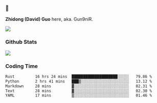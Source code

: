 ### 👋 

**Zhidong (David) Guo** here, aka. Gun9niR.

![](https://komarev.com/ghpvc/?username=Gun9niR&label=Total+Views)

### Github Stats

<img src="https://github-readme-stats.vercel.app/api?username=Gun9niR&count_private=true&show_icons=true&theme=vue-dark&hide_title=true">

### Coding Time

<!--START_SECTION:waka-->

```txt
Rust         16 hrs 24 mins  ████████████████████░░░░░   79.86 %
Python       2 hrs 41 mins   ███▒░░░░░░░░░░░░░░░░░░░░░   13.12 %
Markdown     28 mins         ▓░░░░░░░░░░░░░░░░░░░░░░░░   02.31 %
Text         28 mins         ▓░░░░░░░░░░░░░░░░░░░░░░░░   02.30 %
YAML         17 mins         ▒░░░░░░░░░░░░░░░░░░░░░░░░   01.46 %
```

<!--END_SECTION:waka-->

